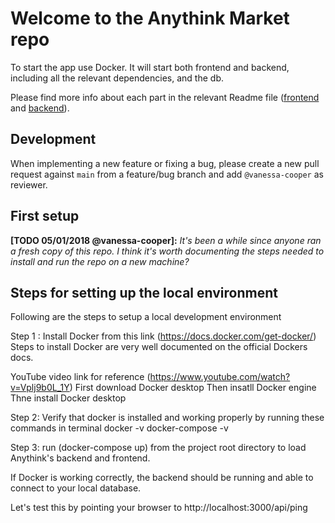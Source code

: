 # Welcome to the Anythink Market repo

To start the app use Docker. It will start both frontend and backend, including all the relevant dependencies, and the db.

Please find more info about each part in the relevant Readme file ([frontend](frontend/readme.md) and [backend](backend/README.md)).

## Development

When implementing a new feature or fixing a bug, please create a new pull request against `main` from a feature/bug branch and add `@vanessa-cooper` as reviewer.

## First setup

**[TODO 05/01/2018 @vanessa-cooper]:** _It's been a while since anyone ran a fresh copy of this repo. I think it's worth documenting the steps needed to install and run the repo on a new machine?_

## Steps for setting up the local environment
Following are the steps to setup a local development environment

Step 1 :
Install Docker from this link (https://docs.docker.com/get-docker/)
Steps to install Docker are very well documented on the official Dockers docs.

YouTube video link for reference (https://www.youtube.com/watch?v=Vplj9b0L_1Y)
First download Docker desktop
Then insatll Docker engine 
Thne install Docker desktop

Step 2:
Verify that docker is installed and working properly by running these commands in terminal
docker -v 
docker-compose -v

Step 3:
run (docker-compose up) from the project root directory to load Anythink's backend and frontend.

If Docker is working correctly, the backend should be running and able to connect to your local database.

Let's test this by pointing your browser to http://localhost:3000/api/ping
